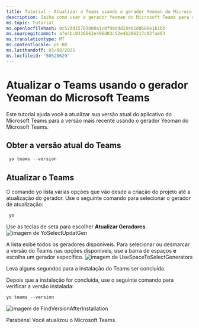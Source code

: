 ```yaml
---
title: Tutorial - Atualizar o Teams usando o gerador Yeoman do Microsoft Teams
description: Saiba como usar o gerador Yeoman do Microsoft Teams para atualizar o Teams.
ms.topic: tutorial
ms.openlocfilehash: 0c52dd15703000a1c0f99ddd28401dd686e1b1bb
ms.sourcegitcommit: afe4bc0336663e496d03c52e4b206217c02fae63
ms.translationtype: MT
ms.contentlocale: pt-BR
ms.lasthandoff: 03/08/2021
ms.locfileid: "50528629"
---
```

# <a name="upgrade-teams-using-microsoft-teams-yeoman-generator"></a>Atualizar o Teams usando o gerador Yeoman do Microsoft Teams
Este tutorial ajuda você a atualizar sua versão atual do aplicativo do Microsoft Teams para a versão mais recente usando o gerador Yeoman do Microsoft Teams.

## <a name="get-current-version-of-teams"></a>Obter a versão atual do Teams
```PowerShell
 yo teams --version
```

## <a name="update-teams"></a>Atualizar o Teams
O comando yo lista várias opções que vão desde a criação do projeto até a atualização do gerador. Use o seguinte comando para selecionar o gerador de atualização:
```PowerShell
 yo
```

Use as teclas de seta para escolher **Atualizar Geradores**.
![imagem de YoSelectUpdatGen](~/assets/images/Update-Teams/YoSelectUpdateGen.png)

A lista exibe todos os geradores disponíveis. Para selecionar ou desmarcar a versão do Teams nas opções disponíveis, use a barra de espaços **e** escolha um gerador específico.
![imagem de UseSpaceToSelectGenerators](~/assets/images/Update-Teams/UseSpaceToSelectGenerators.png)

Leva alguns segundos para a instalação do Teams ser concluída.

Depois que a instalação for concluída, use o seguinte comando para verificar a versão instalada:

```PowerShell
yo teams --version
```

![imagem de FindVersionAfterInstallation](~/assets/images/Update-Teams/FindVersionAfterInstallation.png)

Parabéns! Você atualizou o Microsoft Teams.

